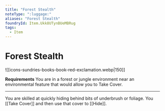 ```yaml
---
title: "Forest Stealth"
noteType: ":luggage:"
aliases: "Forest Stealth"
foundryId: Item.Ukk8UTynBUeMBRug
tags:
  - Item
---
```


# Forest Stealth
![[icons-sundries-books-book-red-exclamation.webp|150]]

**Requirements** You are in a forest or jungle environment near an environmental feature that would allow you to Take Cover.

* * *

You are skilled at quickly hiding behind bits of underbrush or foliage. You [[Take Cover]] and then use that cover to [[Hide]].

